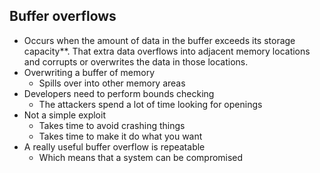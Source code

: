 ## Buffer overflows
- Occurs when the amount of data in the buffer exceeds its storage capacity**. That extra data overflows into adjacent memory locations and corrupts or overwrites the data in those locations.
- Overwriting a buffer of memory
	- Spills over into other memory areas
- Developers need to perform bounds checking
	- The attackers spend a lot of time looking for openings
- Not a simple exploit
	- Takes time to avoid crashing things
	- Takes time to make it do what you want
- A really useful buffer overflow is repeatable
	- Which means that a system can be compromised